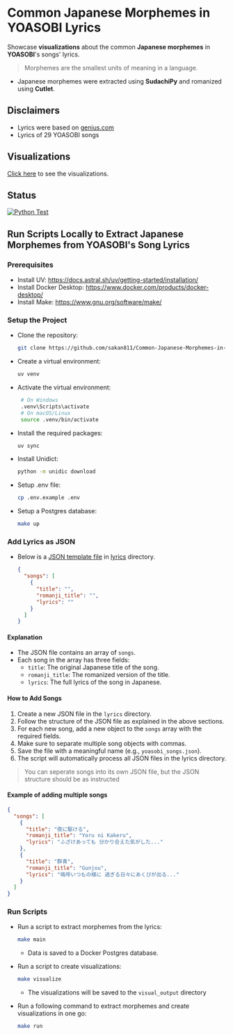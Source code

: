 # Common Japanese Morphemes in YOASOBI Lyrics

Showcase **visualizations** about the common **Japanese morphemes** in **YOASOBI**'s songs' lyrics.

> Morphemes are the smallest units of meaning in a language.

- Japanese morphemes were extracted using **SudachiPy** and romanized using **Cutlet**.

## Disclaimers

- Lyrics were based on [genius.com](https://genius.com/artists/Yoasobi)
- Lyrics of 29 YOASOBI songs

## Visualizations

[Click here](./docs/VISUALS.md) to see the visualizations.

## Status

[![Python Test](https://github.com/sakan811/Common-Japanese-Morphemes-in-YOASOBI-Lyrics/actions/workflows/python-test.yml/badge.svg)](https://github.com/sakan811/Common-Japanese-Morphemes-in-YOASOBI-Lyrics/actions/workflows/python-test.yml)

## Run Scripts Locally to Extract Japanese Morphemes from YOASOBI's Song Lyrics

### Prerequisites

- Install UV: <https://docs.astral.sh/uv/getting-started/installation/>
- Install Docker Desktop: <https://www.docker.com/products/docker-desktop/>
- Install Make: <https://www.gnu.org/software/make/>

### Setup the Project

- Clone the repository:

  ```bash
  git clone https://github.com/sakan811/Common-Japanese-Morphemes-in-YOASOBI-Lyrics.git 
  ```

- Create a virtual environment:

  ```bash
  uv venv
  ```

- Activate the virtual environment:

  ```bash
   # On Windows
   .venv\Scripts\activate
   # On macOS/Linux
   source .venv/bin/activate
  ```

- Install the required packages:

  ```bash
  uv sync
  ```

- Install Unidict:

  ```bash
  python -m unidic download
  ```

- Setup .env file:

  ```bash
  cp .env.example .env
  ```

- Setup a Postgres database:

  ```bash
  make up
  ```

### Add Lyrics as JSON

- Below is a [JSON template file](./lyrics/template.json) in [lyrics](./lyrics/) directory.

  ```json
  {
    "songs": [
      {
        "title": "",
        "romanji_title": "",
        "lyrics": ""
      }
    ]
  }
  ```

#### Explanation

- The JSON file contains an array of `songs`.
- Each song in the array has three fields:
  - `title`: The original Japanese title of the song.
  - `romanji_title`: The romanized version of the title.
  - `lyrics`: The full lyrics of the song in Japanese.

#### How to Add Songs

1. Create a new JSON file in the `lyrics` directory.
2. Follow the structure of the JSON file as explained in the above sections.
3. For each new song, add a new object to the `songs` array with the required fields.
4. Make sure to separate multiple song objects with commas.
5. Save the file with a meaningful name (e.g., `yoasobi_songs.json`).
6. The script will automatically process all JSON files in the lyrics directory.

> You can seperate songs into its own JSON file, but the JSON structure should be as instructed

#### Example of adding multiple songs

```json
{
  "songs": [
    {
      "title": "夜に駆ける",
      "romanji_title": "Yoru ni Kakeru",
      "lyrics": "ふざけあっても 分かり合えた気がした..."
    },
    {
      "title": "群青",
      "romanji_title": "Gunjou",
      "lyrics": "嗚呼いつもの様に 過ぎる日々にあくびが出る..."
    }
  ]
}
```

### Run Scripts

- Run a script to extract morphemes from the lyrics:

  ```bash
  make main
  ```

  - Data is saved to a Docker Postgres database.

- Run a script to create visualizations:

  ```bash
  make visualize
  ```

  - The visualizations will be saved to the `visual_output` directory

- Run a following command to extract morphemes and create visualizations in one go:

  ```bash
  make run
  ```
